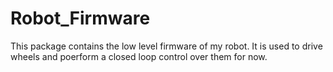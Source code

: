 # Robot_Firmware
This package contains the low level firmware of my robot. 
It is used to drive wheels and poerform a closed loop control over them for now. 
